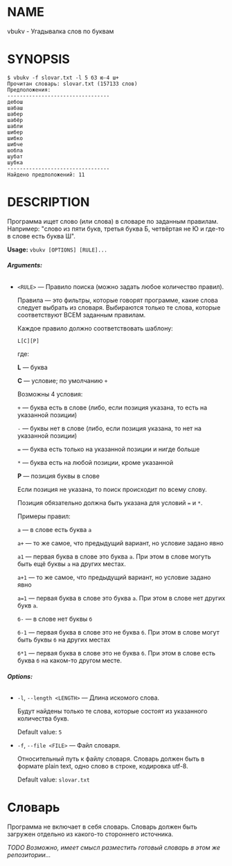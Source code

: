 # NAME

vbukv - Угадывалка слов по буквам 

# SYNOPSIS

```
$ vbukv -f slovar.txt -l 5 б3 ю-4 ш+
Прочитан словарь: slovar.txt (157133 слов)
Предположения:
---------------------------------
дебош
шабаш
шабер
шабёр
шабли
шибер
шибко
шибче
шобла
шубат
шубка
---------------------------------
Найдено предположений: 11
```

# DESCRIPTION

Программа ищет слово (или слова) в словаре по заданным правилам. Например: "слово из пяти букв, третья буква Б, четвёртая не Ю и где-то в слове есть буква Ш".

**Usage:** `vbukv [OPTIONS] [RULE]...`

###### **Arguments:**

* `<RULE>` — Правило поиска (можно задать любое количество правил).

  Правила — это фильтры, которые говорят программе, какие слова следует выбрать из словаря. Выбираются только те слова, которые соответствуют ВСЕМ заданным правилам.

  Каждое правило должно соответствовать шаблону:

  `L[C][P]`

  где:

  **L** — буква

  **C** — условие; по умолчанию `+`

  Возможны 4 условия:

  `+` — буква есть в слове (либо, если позиция указана, то есть на указанной позиции)

  `-` — буквы нет в слове (либо, если позиция указана, то нет на указанной позиции)

  `=` — буква есть только на указанной позиции и нигде больше

  `*` — буква есть на любой позиции, кроме указанной

  **P** — позиция буквы в слове

  Если позиция не указана, то поиск происходит по всему слову.

  Позиция обязательно должна быть указана для условий `=` и `*`.

  Примеры правил:

  `а` — в слове есть буква `а`

  `а+` — то же самое, что предыдущий вариант, но условие задано явно

  `а1` — первая буква в слове это буква `а`. При этом в слове могуть быть ещё буквы `а` на других местах.

  `а+1` — то же самое, что предыдущий вариант, но условие задано явно

  `а=1` — первая буква в слове это буква `а`. При этом в слове нет других букв `а`.

  `б-` — в слове нет буквы `б`

  `б-1` — первая буква в слове это не буква `б`. При этом в слове могут быть буквы `б` на других местах

  `б*1` — первая буква в слове это не буква `б`. При этом в слове есть буква `б` на каком-то другом месте.

###### **Options:**

* `-l`, `--length <LENGTH>` — Длина искомого слова.

  Будут найдены только те слова, которые состоят из указанного количества букв.

  Default value: `5`
* `-f`, `--file <FILE>` — Файл словаря.

  Относительный путь к файлу словаря. Словарь должен быть в формате plain text, одно слово в строке, кодировка utf-8.

  Default value: `slovar.txt`

# Словарь

Программа не включает в себя словарь.
Словарь должен быть загружен отдельно из какого-то стороннего источника.

*TODO Возможно, имеет смысл разместить готовый словарь в этом же репозитории...*
